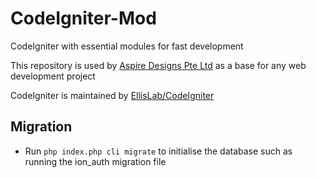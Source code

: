 CodeIgniter-Mod
===============

CodeIgniter with essential modules for fast development

This repository is used by [Aspire Designs Pte Ltd](http://www.aspiredesigns.com.sg/) as a base for any web development project

CodeIgniter is maintained by [EllisLab/CodeIgniter](https://github.com/EllisLab/CodeIgniter)

Migration
---------

- Run <code>php index.php cli migrate</code> to initialise the database such as running the ion_auth migration file